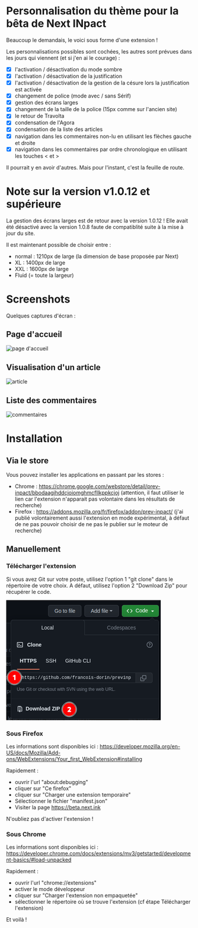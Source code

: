 # Personnalisation du thème pour la bêta de Next INpact

Beaucoup le demandais, le voici sous forme d'une extension ! 

Les personnalisations possibles sont cochées, les autres sont prévues dans les jours qui viennent (et si j'en ai le courage) :
- [x] l'activation / désactivation du mode sombre
- [x] l'activation / désactivation de la justification
- [x] l'activation / désactivation de la gestion de la césure lors la justification est activée
- [x] changement de police (mode avec / sans Sérif)
- [x] gestion des écrans larges
- [x] changement de la taille de la police (15px comme sur l'ancien site)
- [x] le retour de Travolta
- [x] condensation de l'Agora
- [x] condensation de la liste des articles
- [x] navigation dans les commentaires non-lu en utilisant les flèches gauche et droite
- [x] navigation dans les commentaires par ordre chronologique en utilisant les touches < et >

Il pourrait y en avoir d'autres. Mais pour l'instant, c'est la feuille de route.

# Note sur la version v1.0.12 et supérieure

La gestion des écrans larges est de retour avec la version 1.0.12 ! Elle avait été désactivé avec la version 1.0.8 faute de compatiblité suite à la mise à jour du site.

Il est maintenant possible de choisir entre :
- normal : 1210px de large (la dimension de base proposée par Next)
- XL : 1400px de large
- XXL : 1600px de large
- Fluid (= toute la largeur)


# Screenshots

Quelques captures d'écran :

## Page d'accueil
![page d'accueil](assets/screenshots/page-accueil.webp)

## Visualisation d'un article
![article](assets/screenshots/article.webp)

## Liste des commentaires
![commentaires](assets/screenshots/commentaire.webp)

# Installation
## Via le store
Vous pouvez installer les applications en passant par les stores :
- Chrome : https://chrome.google.com/webstore/detail/prev-inpact/bbodaagihddcjoiomghmcfllkppkcjoj (attention, il faut utiliser le lien car l'extension n'apparait pas volontaire dans les résultats de recherche)
- Firefox : https://addons.mozilla.org/fr/firefox/addon/prev-inpact/ (j'ai publié volontairement aussi l'extension en mode expérimental, à défaut de ne pas pouvoir choisir de ne pas le publier sur le moteur de recherche)

## Manuellement 

### Télécharger l'extension

Si vous avez Git sur votre poste, utilisez l'option 1 "git clone" dans le répertoire de votre choix. A défaut, utilisez l'option 2 "Download Zip" pour récupérer le code.

![image](/assets/screenshots/download.png)

### Sous Firefox
Les informations sont disponibles ici : https://developer.mozilla.org/en-US/docs/Mozilla/Add-ons/WebExtensions/Your_first_WebExtension#installing

Rapidement :
- ouvrir l'url "about:debugging"
- cliquer sur "Ce firefox"
- cliquer sur "Charger une extension temporaire"
- Sélectionner le fichier "manifest.json"
- Visiter la page https://beta.next.ink

N'oubliez pas d'activer l'extension !

### Sous Chrome

Les informations sont disponibles ici : https://developer.chrome.com/docs/extensions/mv3/getstarted/development-basics/#load-unpacked

Rapidement :
- ouvrir l'url "chrome://extensions"
- activer le mode développeur
- cliquer sur "Charger l'extension non empaquetée"
- sélectionner le répertoire où se trouve l'extension (cf étape Télécharger l'extension)

Et voilà !
